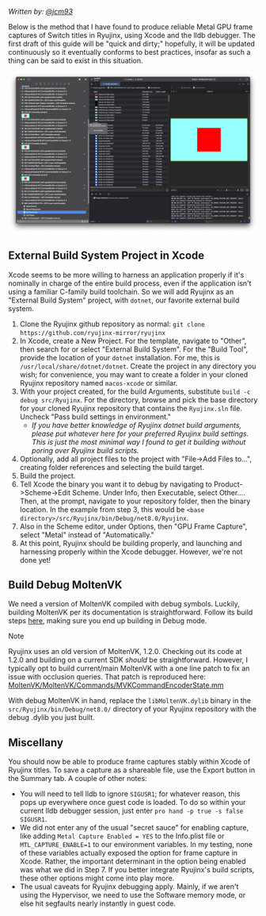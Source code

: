 *Written by: [@jcm93](https://github.com/jcm93)*

Below is the method that I have found to produce reliable Metal GPU frame captures of Switch titles in Ryujinx, using Xcode and the lldb debugger. The first draft of this guide will be "quick and dirty;" hopefully, it will be updated continuously so it eventually conforms to best practices, insofar as such a thing can be said to exist in this situation.

![metal-frame-capture](./assets/metal-frame-capture.png)

## External Build System Project in Xcode

Xcode seems to be more willing to harness an application properly if it's nominally in charge of the entire build process, even if the application isn't using a familiar C-family build toolchain. So we will add Ryujinx as an "External Build System" project, with `dotnet`, our favorite external build system.

1. Clone the Ryujinx github repository as normal: ```git clone https://github.com/ryujinx-mirror/ryujinx```
2. In Xcode, create a New Project. For the template, navigate to "Other", then search for or select "External Build System". For the "Build Tool", provide the location of your `dotnet` installation. For me, this is `/usr/local/share/dotnet/dotnet`. Create the project in any directory you wish; for convenience, you may want to create a folder in your cloned Ryujinx repository named `macos-xcode` or similar.
3. With your project created, for the build Arguments, substitute `build -c debug src/Ryujinx`. For the directory, browse and pick the base directory for your cloned Ryujinx repository that contains the `Ryujinx.sln` file. Uncheck "Pass build settings in environment."
    * *If you have better knowledge of Ryujinx dotnet build arguments, please put whatever here for your preferred Ryujinx build settings. This is just the most minimal way I found to get it building without poring over Ryujinx build scripts.*
4. Optionally, add all project files to the project with "File->Add Files to...", creating folder references and selecting the build target.
5. Build the project.
6. Tell Xcode the binary you want it to debug by navigating to Product->Scheme->Edit Scheme. Under Info, then Executable, select Other.... Then, at the prompt, navigate to your repository folder, then the binary location. In the example from step 3, this would be `<base directory>/src/Ryujinx/bin/Debug/net8.0/Ryujinx`.
7. Also in the Scheme editor, under Options, then "GPU Frame Capture", select "Metal" instead of "Automatically."
8. At this point, Ryujinx should be building properly, and launching and harnessing properly within the Xcode debugger. However, we're not done yet!

## Build Debug MoltenVK

We need a version of MoltenVK compiled with debug symbols. Luckily, building MoltenVK per its documentation is straightforward. Follow its build steps [here](https://github.com/KhronosGroup/MoltenVK/?tab=readme-ov-file#fetching-moltenvk-source-code), making sure you end up building in Debug mode.

> [!NOTE]
> Ryujinx uses an old version of MoltenVK, 1.2.0. Checking out its code at 1.2.0 and building on a current SDK *should* be straightforward. However, I typically opt to build current/main MoltenVK with a one line patch to fix an issue with occlusion queries. That patch is reproduced here: [MoltenVK/MoltenVK/Commands/MVKCommandEncoderState.mm](https://github.com/jcm93/MoltenVK/commit/9639a5b6be9fac19dadeaa07049aaece58ee1cf7#)

With debug MoltenVK in hand, replace the `libMoltenVK.dylib` binary in the `src/Ryujinx/bin/Debug/net8.0/` directory of your Ryujinx repository with the debug .dylib you just built.

## Miscellany

You should now be able to produce frame captures stably within Xcode of Ryujinx titles. To save a capture as a shareable file, use the Export button in the Summary tab. A couple of other notes:
* You will need to tell lldb to ignore `SIGUSR1`; for whatever reason, this pops up everywhere once guest code is loaded. To do so within your current lldb debugger session, just enter ```pro hand -p true -s false SIGUSR1```.
* We did not enter any of the usual "secret sauce" for enabling capture, like adding `Metal Capture Enabled = YES` to the Info.plist file or `MTL_CAPTURE_ENABLE=1` to our environment variables. In my testing, none of these variables actually exposed the option for frame capture in Xcode. Rather, the important determinant in the option being enabled was what we did in Step 7. If you better integrate Ryujinx's build scripts, these other options might come into play more.
* The usual caveats for Ryujinx debugging apply. Mainly, if we aren't using the Hypervisor, we need to use the Software memory mode, or else hit segfaults nearly instantly in guest code.
